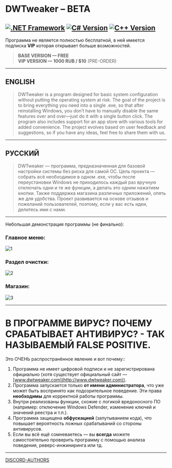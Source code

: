 
# DWTweaker – BETA

[![.NET Framework](https://img.shields.io/badge/.NET%20Framework-4.x-blueviolet)](https://dotnet.microsoft.com/)  [![C# Version](https://img.shields.io/badge/C%23-7.3-brightgreen)](https://learn.microsoft.com/dotnet/csharp/whats-new/csharp-7-3)  [![C++ Version](https://img.shields.io/badge/C++-20%2B-00599C)](https://en.cppreference.com/w/cpp/20)
---
Программа не является полностью бесплатной, в ней имеется подписка **VIP** которая открывает больше возможностей.
> **BASE VERSION — FREE**  
> **VIP VERSION — 1000 RUB / $10** (PRE-ORDER)

---

## ENGLISH

> DWTweaker is a program designed for basic system configuration without putting the operating system at risk. The goal of the project is to bring everything you need into a single .exe, so that after reinstalling Windows, you don’t have to manually disable the same features over and over—just do it with a single button click. The program also includes support for an app store with various tools for added convenience. The project evolves based on user feedback and suggestions, so if you have any ideas, feel free to share them with us.

---

## РУССКИЙ

> DWTweaker — программа, предназначенная для базовой настройки системы без риска для самой ОС. Цель проекта — собрать всё необходимое в одном .exe, чтобы после переустановки Windows не приходилось каждый раз вручную отключать одни и те же функции, а делать это одним нажатием кнопки. Также поддержка магазина различных приложений, опять же для удобства. Проект развивается на основе отзывов и пожеланий пользователей, поэтому, если у вас есть идеи, делитесь ими с нами.

---

Небольшая демонстрация программы (не финально):

### Главное меню:
![1](https://github.com/user-attachments/assets/e212ca57-bebe-4e6e-b0c8-58913e7a22ff)

### Раздел очистки:
![2](https://github.com/user-attachments/assets/4a506646-802a-47e6-80ff-bc5293f88aaf)

### Магазин:
![3](https://github.com/user-attachments/assets/120c844d-d894-4892-ad45-07e99685401d)

---

# В ПРОГРАММЕ ВИРУС? ПОЧЕМУ СРАБАТЫВАЕТ АНТИВИРУС? - ТАК НАЗЫВАЕМЫЙ FALSE POSITIVE.
Это ОЧЕНЬ распространённое явление и вот почему::

1. Программа не имеет цифровой подписи и не зарегистрирована официально (хотя существует официальный сайт — [www.dwtweaker.com](http://www.dwtweaker.com)).  
2. Программа запускается только **от имени администратора**, что уже может быть воспринято как подозрительное поведение. Эти права **необходимы** для корректной работы программы.  
3. Внутри реализованы функции, схожие с логикой вредоносного ПО (например: отключение Windows Defender, изменение ключей и значений реестра и т.п.).  
4. Программа защищена **обфускацией** (запутыванием кода), что повышает вероятность ложных срабатываний со стороны антивирусов.  
5. Если вы всё ещё сомневаетесь — вы **всегда** можете самостоятельно проверить программу с помощью анализа поведения, реверс-инжиниринга или тд.

---

[DISCORD-AUTHORS](https://discord.gg/uMjN6xrDjM)
